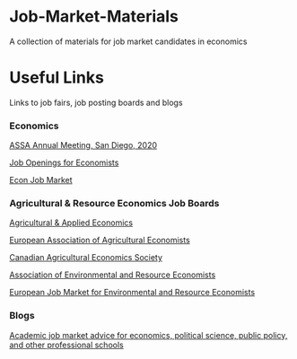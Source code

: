 # Job-Market-Materials
A collection of materials for job market candidates in economics

# Useful Links

Links to job fairs, job posting boards and blogs

### Economics

[ASSA Annual Meeting, San Diego, 2020](https://www.aeaweb.org/conference/)

[Job Openings for Economists](https://www.aeaweb.org/joe/listings)

[Econ Job Market](https://econjobmarket.org/positions)

### Agricultural & Resource Economics Job Boards

[Agricultural & Applied Economics](https://aaea.execinc.com/edibo/JobBoard)

[European Association of Agricultural Economists](https://eaae.org/JobBoard.aspx)

[Canadian Agricultural Economics Society](https://caes-scae.ca/view-openings/)

[Association of Environmental and Resource Economists](https://www.aere.org/post-jobs-fellowships)

[European Job Market for Environmental and Resource Economists](https://www.linkedin.com/company/european-association-of-environmental-and-resource-economists/)

### Blogs
[Academic job market advice for economics, political science, public policy, and other professional schools](https://chrisblattman.com/job-market/)

